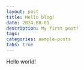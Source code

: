 ```yaml
---
layout: post
title: Hello blog!
date: 2024-08-01
description: My first post!
tags: 
categories: sample-posts
tabs: true
---
```


Hello world!
